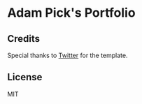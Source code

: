 # Adam Pick's Portfolio

## Credits

Special thanks to [Twitter](https://www.twitter.com/codewithsadee) for the template.

## License

MIT
